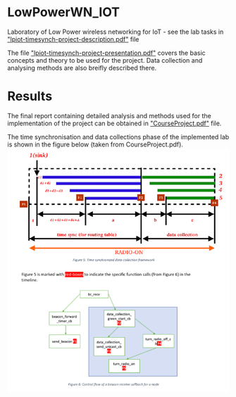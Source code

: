# LowPowerWN_IOT
Laboratory of Low Power wireless networking for IoT - see the lab tasks in ["lpiot-timesynch-project-description.pdf"](lpiot-timesynch-project-description.pdf) file

The file ["lpiot-timesynch-project-presentation.pdf"](lpiot-timesynch-project-presentation.pdf) covers the basic concepts and theory to be 
used for the project. Data collection and analysing methods are also breifly described there.

# Results
The final report containing detailed analysis and methods used for the implementation of the project can be obtained in 
["CourseProject.pdf"](CourseProject.pdf) file.

The time synchronisation and data collections phase of the implemented lab is shown in the figure below (taken from CourseProject.pdf).
![alt text](https://github.com/sebinsphilip/LowPowerWN_IOT/blob/master/lwiot.png?raw=true)

